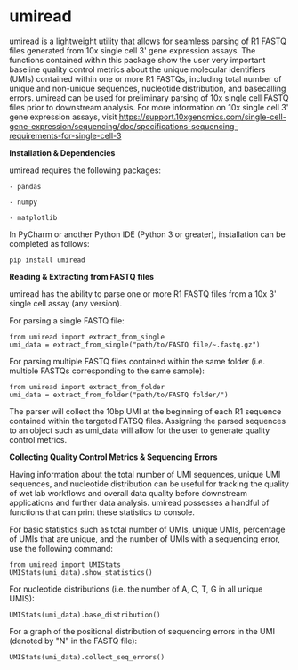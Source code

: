 # __umiread__

umiread is a lightweight utility that allows for seamless parsing of R1 FASTQ files generated from 10x single cell 3' gene expression assays. The functions contained within this package show the user very important baseline quality control metrics about the unique molecular identifiers (UMIs) contained within one or more R1 FASTQs, including total number of unique and non-unique sequences, nucleotide distribution, and basecalling errors. umiread can be used for preliminary parsing of 10x single cell FASTQ files prior to downstream analysis. 
For more information on 10x single cell 3' gene expression assays, visit https://support.10xgenomics.com/single-cell-gene-expression/sequencing/doc/specifications-sequencing-requirements-for-single-cell-3


__Installation & Dependencies__

umiread requires the following packages: 

    - pandas
    
    - numpy
    
    - matplotlib
    

In PyCharm or another Python IDE (Python 3 or greater), installation can be completed as follows: 

    pip install umiread

__Reading & Extracting from FASTQ files__

umiread has the ability to parse one or more R1 FASTQ files from a 10x 3' single cell assay (any version). 

For parsing a single FASTQ file: 

    from umiread import extract_from_single
    umi_data = extract_from_single("path/to/FASTQ file/~.fastq.gz")

For parsing multiple FASTQ files contained within the same folder (i.e. multiple FASTQs corresponding to the same sample): 

    from umiread import extract_from_folder
    umi_data = extract_from_folder("path/to/FASTQ folder/")

The parser will collect the 10bp UMI at the beginning of each R1 sequence contained within the targeted FATSQ files. Assigning the parsed sequences to an object such as umi_data will allow for the user to generate quality control metrics. 

__Collecting Quality Control Metrics & Sequencing Errors__

Having information about the total number of UMI sequences, unique UMI sequences, and nucleotide distribution can be useful for tracking the quality of wet lab workflows and overall data quality before downstream applications and further data analysis. umiread possesses a handful of functions that can print these statistics to console. 

For basic statistics such as total number of UMIs, unique UMIs, percentage of UMIs that are unique, and the number of UMIs with a sequencing error, use the following command: 

    from umiread import UMIStats
    UMIStats(umi_data).show_statistics()

For nucleotide distributions (i.e. the number of A, C, T, G in all unique UMIS): 

    UMIStats(umi_data).base_distribution()

For a graph of the positional distribution of sequencing errors in the UMI (denoted by "N" in the FASTQ file): 

    UMIStats(umi_data).collect_seq_errors()
    
